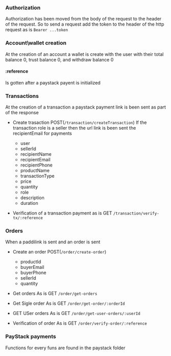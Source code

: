 ### Authorization
  Authorization has been moved from the body of the request to the header of the request. So to send a request add the token to the header of the http request
  as is `Bearer ...token`


### Account\wallet creation
  At the creation of an account a wallet is create with the user 
  with their total balance 0, trust balance 0, and withdraw balance 0

#### :reference
  Is gotten after a paystack payent is initialized

### Transactions
  At the creation of a transaction a paystack payment link is been sent as part of the response
  - Create trasaction POST(`/transaction/createTransaction`)
    If the transaction role is a seller then the url link is been sent the recipientEmail for payments 
    - user
    - sellerId
    - recipientName
    - recipientEmail
    - recipientPhone
    - productName
    - transactionType
    - price
    - quantity
    - role
    - description
    - duration

  - Verification of a transaction payment 
    as is GET `/transaction/verify-tx/:reference`

### Orders
  When a paddilink is sent and an order is sent
  - Create an order POST(`/order/create-order`)
    - productId
    - buyerEmail
    - buyerPhone
    - sellerId
    - quantity

  - Get orders
    As is GET `/order/get-orders`
  - Get Sigle order
    As is GET `/order/get-order/:orderId`
  - GET USer orders
    As is GET `/order/get-user-orders/:userId`
  - Verification of order
    As is GET `/order/verify-order/:reference`

### PayStack payments
  Functions for every funs are found in the paystack folder